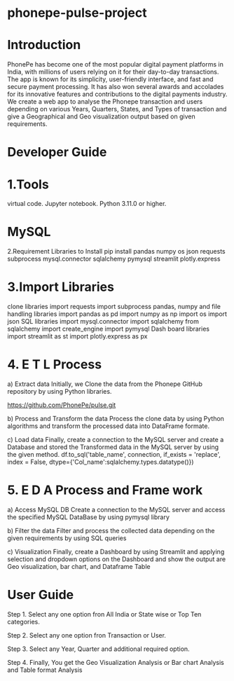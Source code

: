 # phonepe-pulse-project

#  Introduction

PhonePe has become one of the most popular digital payment platforms in India, with millions of users relying on it for their day-to-day transactions. The app is known for its simplicity, user-friendly interface, and fast and secure payment processing. It has also won several awards and accolades for its innovative features and contributions to the digital payments industry.
We create a web app to analyse the Phonepe transaction and users depending on various Years, Quarters, States, and Types of transaction and give a Geographical and Geo visualization output based on given requirements.


# Developer Guide
# 1.Tools
virtual code.
Jupyter notebook.
Python 3.11.0 or higher.
# MySQL
2.Requirement Libraries to Install
pip install pandas numpy os json requests subprocess mysql.connector sqlalchemy pymysql streamlit plotly.express

# 3.Import Libraries
clone libraries
import requests
import subprocess
pandas, numpy and file handling libraries
import pandas as pd
import numpy as np
import os
import json
SQL libraries
import mysql.connector
import sqlalchemy
from sqlalchemy import create_engine
import pymysql
Dash board libraries
import streamlit as st
import plotly.express as px

# 4. E T L Process
a) Extract data
Initially, we Clone the data from the Phonepe GitHub repository by using Python libraries. 

https://github.com/PhonePe/pulse.git

b) Process and Transform the data
Process the clone data by using Python algorithms and transform the processed data into DataFrame formate.

c) Load data
Finally, create a connection to the MySQL server and create a Database and stored the Transformed data in the MySQL server by using the given method. df.to_sql('table_name', connection, if_exists = 'replace', index = False, dtype={'Col_name':sqlalchemy.types.datatype()})
# 5. E D A Process and Frame work

a) Access MySQL DB
Create a connection to the MySQL server and access the specified MySQL DataBase by using pymysql library

b) Filter the data
Filter and process the collected data depending on the given requirements by using SQL queries

c) Visualization
Finally, create a Dashboard by using Streamlit and applying selection and dropdown options on the Dashboard and show the output are Geo visualization, bar chart, and Dataframe Table


# User Guide

Step 1.
Select any one option fron All India or State wise or Top Ten categories.

Step 2.
Select any one option fron Transaction or User.

Step 3.
Select any Year, Quarter and additional required option.

Step 4.
Finally, You get the Geo Visualization Analysis or Bar chart Analysis and Table format Analysis
